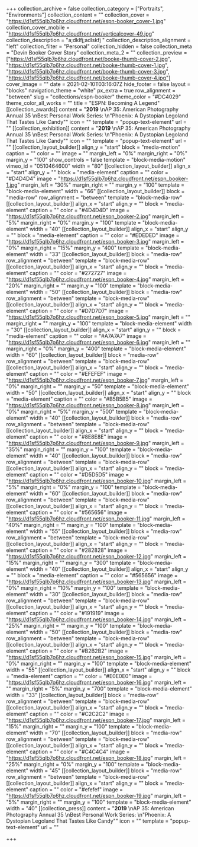 +++
collection_archive = false
collection_category = ["Portraits", "Environments"]
collection_content = ""
collection_cover = "https://d1sf55qlb7p6hz.cloudfront.net/espn-booker_cover-1.jpg"
collection_cover_mobile = "https://d1sf55qlb7p6hz.cloudfront.net/verticalcover-49.jpg"
collection_description = "a;dklfj;adlskfj "
collection_description_alignment = "left"
collection_filter = "Personal"
collection_hidden = false
collection_meta = "Devin Booker Cover Story"
collection_meta_2 = ""
collection_preview = ["https://d1sf55qlb7p6hz.cloudfront.net/booke-thumb-cover-2.jpg", "https://d1sf55qlb7p6hz.cloudfront.net/booke-thumb-cover-1.jpg", "https://d1sf55qlb7p6hz.cloudfront.net/booke-thumb-cover-3.jpg", "https://d1sf55qlb7p6hz.cloudfront.net/booke-thumb-cover-4.jpg"]
cover_image = ""
date = 2021-02-10T03:16:07Z
hide_footer = false
layout = "blocks"
navigation_theme = "white"
px_extra = true
row_alignment = "between"
slug = "collections/espn-booker"
theme_color = "#DC4029"
theme_color_all_works = ""
title = "ESPN: Becoming A Legend"
[[collection_awards]]
content = "**2019**  \nAP 35: American Photography Annual 35  \nBest Personal Work Series:  \n\"Phoenix: A Dystopian Legoland That Tastes Like Candy\""
icon = ""
template = "popup-text-element"
url = ""
[[collection_exhibition]]
content = "**2019**  \nAP 35: American Photography Annual 35  \nBest Personal Work Series:  \n\"Phoenix: A Dystopian Legoland That Tastes Like Candy\""
icon = ""
template = "popup-text-element"
url = ""
[[collection_layout_builder]]
align_y = "start"
block = "media-motion"
caption = ""
color = ""
image = ""
margin_left = "0%"
margin_right = "0%"
margin_y = "100"
show_controls = false
template = "block-media-motion"
vimeo_id = "0510464600"
width = "80"
[[collection_layout_builder]]
align_x = "start"
align_y = ""
block = "media-element"
caption = ""
color = "#D4D4D4"
image = "https://d1sf55qlb7p6hz.cloudfront.net/espn_booker-1.jpg"
margin_left = "30%"
margin_right = ""
margin_y = "100"
template = "block-media-element"
width = "66"
[[collection_layout_builder]]
block = "media-row"
row_alignment = "between"
template = "block-media-row"
[[collection_layout_builder]]
align_x = "start"
align_y = ""
block = "media-element"
caption = ""
color = "#4D4D4D"
image = "https://d1sf55qlb7p6hz.cloudfront.net/espn_booker-2.jpg"
margin_left = "5%"
margin_right = "0%"
margin_y = "100"
template = "block-media-element"
width = "40"
[[collection_layout_builder]]
align_x = "start"
align_y = ""
block = "media-element"
caption = ""
color = "#EDEDED"
image = "https://d1sf55qlb7p6hz.cloudfront.net/espn_booker-3.jpg"
margin_left = "0%"
margin_right = "15%"
margin_y = "400"
template = "block-media-element"
width = "33"
[[collection_layout_builder]]
block = "media-row"
row_alignment = "between"
template = "block-media-row"
[[collection_layout_builder]]
align_x = "start"
align_y = ""
block = "media-element"
caption = ""
color = "#272727"
image = "https://d1sf55qlb7p6hz.cloudfront.net/espn_booker-4.jpg"
margin_left = "20%"
margin_right = ""
margin_y = "100"
template = "block-media-element"
width = "50"
[[collection_layout_builder]]
block = "media-row"
row_alignment = "between"
template = "block-media-row"
[[collection_layout_builder]]
align_x = "start"
align_y = ""
block = "media-element"
caption = ""
color = "#D7D7D7"
image = "https://d1sf55qlb7p6hz.cloudfront.net/espn_booker-5.jpg"
margin_left = ""
margin_right = ""
margin_y = "100"
template = "block-media-element"
width = "30"
[[collection_layout_builder]]
align_x = "start"
align_y = ""
block = "media-element"
caption = ""
color = "#A7A7A7"
image = "https://d1sf55qlb7p6hz.cloudfront.net/espn_booker-6.jpg"
margin_left = ""
margin_right = "0%"
margin_y = "400"
template = "block-media-element"
width = "60"
[[collection_layout_builder]]
block = "media-row"
row_alignment = "between"
template = "block-media-row"
[[collection_layout_builder]]
align_x = "start"
align_y = ""
block = "media-element"
caption = ""
color = "#EFEFEF"
image = "https://d1sf55qlb7p6hz.cloudfront.net/espn_booker-7.jpg"
margin_left = "0%"
margin_right = ""
margin_y = "50"
template = "block-media-element"
width = "50"
[[collection_layout_builder]]
align_x = "start"
align_y = ""
block = "media-element"
caption = ""
color = "#B5B5B5"
image = "https://d1sf55qlb7p6hz.cloudfront.net/espn_booker-8.jpg"
margin_left = "0%"
margin_right = "5%"
margin_y = "500"
template = "block-media-element"
width = "40"
[[collection_layout_builder]]
block = "media-row"
row_alignment = "between"
template = "block-media-row"
[[collection_layout_builder]]
align_x = "start"
align_y = ""
block = "media-element"
caption = ""
color = "#8E8E8E"
image = "https://d1sf55qlb7p6hz.cloudfront.net/espn_booker-9.jpg"
margin_left = "35%"
margin_right = ""
margin_y = "100"
template = "block-media-element"
width = "40"
[[collection_layout_builder]]
block = "media-row"
row_alignment = "between"
template = "block-media-row"
[[collection_layout_builder]]
align_x = "start"
align_y = ""
block = "media-element"
caption = ""
color = "#D5D5D5"
image = "https://d1sf55qlb7p6hz.cloudfront.net/espn_booker-10.jpg"
margin_left = "5%"
margin_right = "0%"
margin_y = "100"
template = "block-media-element"
width = "60"
[[collection_layout_builder]]
block = "media-row"
row_alignment = "between"
template = "block-media-row"
[[collection_layout_builder]]
align_x = "start"
align_y = ""
block = "media-element"
caption = ""
color = "#565656"
image = "https://d1sf55qlb7p6hz.cloudfront.net/espn_booker-11.jpg"
margin_left = "40%"
margin_right = ""
margin_y = "100"
template = "block-media-element"
width = "55"
[[collection_layout_builder]]
block = "media-row"
row_alignment = "between"
template = "block-media-row"
[[collection_layout_builder]]
align_x = "start"
align_y = ""
block = "media-element"
caption = ""
color = "#282828"
image = "https://d1sf55qlb7p6hz.cloudfront.net/espn_booker-12.jpg"
margin_left = "15%"
margin_right = ""
margin_y = "300"
template = "block-media-element"
width = "40"
[[collection_layout_builder]]
align_x = "start"
align_y = ""
block = "media-element"
caption = ""
color = "#565656"
image = "https://d1sf55qlb7p6hz.cloudfront.net/espn_booker-13.jpg"
margin_left = "0%"
margin_right = "10%"
margin_y = "100"
template = "block-media-element"
width = "30"
[[collection_layout_builder]]
block = "media-row"
row_alignment = "between"
template = "block-media-row"
[[collection_layout_builder]]
align_x = "start"
align_y = ""
block = "media-element"
caption = ""
color = "#191919"
image = "https://d1sf55qlb7p6hz.cloudfront.net/espn_booker-14.jpg"
margin_left = "25%"
margin_right = ""
margin_y = "100"
template = "block-media-element"
width = "50"
[[collection_layout_builder]]
block = "media-row"
row_alignment = "between"
template = "block-media-row"
[[collection_layout_builder]]
align_x = "start"
align_y = ""
block = "media-element"
caption = ""
color = "#B2B2B2"
image = "https://d1sf55qlb7p6hz.cloudfront.net/espn_booker-15.jpg"
margin_left = "0%"
margin_right = ""
margin_y = "100"
template = "block-media-element"
width = "55"
[[collection_layout_builder]]
align_x = "start"
align_y = ""
block = "media-element"
caption = ""
color = "#E0E0E0"
image = "https://d1sf55qlb7p6hz.cloudfront.net/espn_booker-16.jpg"
margin_left = ""
margin_right = "5%"
margin_y = "700"
template = "block-media-element"
width = "33"
[[collection_layout_builder]]
block = "media-row"
row_alignment = "between"
template = "block-media-row"
[[collection_layout_builder]]
align_x = "start"
align_y = ""
block = "media-element"
caption = ""
color = "#C2C2C2"
image = "https://d1sf55qlb7p6hz.cloudfront.net/espn_booker-17.jpg"
margin_left = "15%"
margin_right = ""
margin_y = "100"
template = "block-media-element"
width = "70"
[[collection_layout_builder]]
block = "media-row"
row_alignment = "between"
template = "block-media-row"
[[collection_layout_builder]]
align_x = "start"
align_y = ""
block = "media-element"
caption = ""
color = "#C4C4C4"
image = "https://d1sf55qlb7p6hz.cloudfront.net/espn_booker-18.jpg"
margin_left = "25%"
margin_right = "0%"
margin_y = "100"
template = "block-media-element"
width = "45"
[[collection_layout_builder]]
block = "media-row"
row_alignment = "between"
template = "block-media-row"
[[collection_layout_builder]]
align_x = "start"
align_y = ""
block = "media-element"
caption = ""
color = "#efefef"
image = "https://d1sf55qlb7p6hz.cloudfront.net/espn_booker-19.jpg"
margin_left = "5%"
margin_right = ""
margin_y = "100"
template = "block-media-element"
width = "40"
[[collection_press]]
content = "**2019**  \nAP 35: American Photography Annual 35  \nBest Personal Work Series:  \n\"Phoenix: A Dystopian Legoland That Tastes Like Candy\""
icon = ""
template = "popup-text-element"
url = ""

+++
